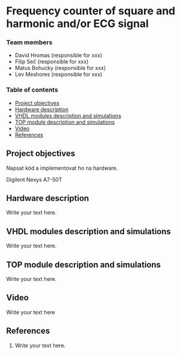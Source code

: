 # Frequency counter of square and harmonic and/or ECG signal

### Team members

* David Hromas (responsible for xxx)
* Filip Seč (responsible for xxx)
* Matus Bohucky (responsible for xxx)
* Lev Meshores (responsible for xxx)

### Table of contents

* [Project objectives](#objectives)
* [Hardware description](#hardware)
* [VHDL modules description and simulations](#modules)
* [TOP module description and simulations](#top)
* [Video](#video)
* [References](#references)

<a name="objectives"></a>

## Project objectives

Napsat kód a implementovat ho na hardware. 

<a name="hardware">Digilent Nexys A7-50T</a>

## Hardware description

Write your text here.

<a name="modules"></a>

## VHDL modules description and simulations

Write your text here.

<a name="top"></a>

## TOP module description and simulations

Write your text here.

<a name="video"></a>

## Video

Write your text here

<a name="references"></a>

## References

1. Write your text here.

